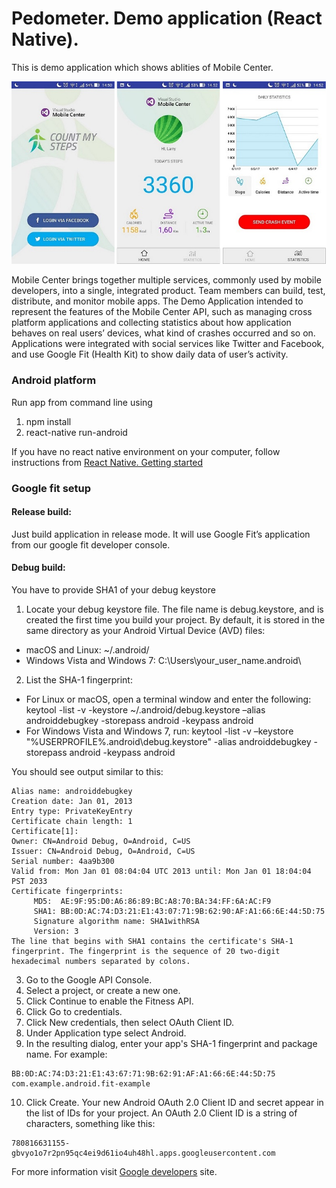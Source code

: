 # Pedometer. Demo application (React Native). 

This is demo application which shows ablities of Mobile Center.

![](Images/general.png)

Mobile Center brings together multiple services, commonly used by mobile developers, into a single, integrated product. 
Team members can build, test, distribute, and monitor mobile apps. 
The Demo Application intended to represent the features of the Mobile Center API, 
such as managing cross platform applications and collecting statistics about how application behaves on real users’ devices, 
what kind of crashes occurred and so on. Applications were integrated with social services like Twitter and Facebook, and use Google Fit (Health Kit) to show daily data of user’s activity.


### Android platform

Run app from command line using 
1. npm install
1. react-native run-android

If you have no react native environment on your computer, follow instructions from [React Native. Getting started](https://facebook.github.io/react-native/docs/getting-started.html)


### Google fit setup

#### Release build:
Just build application in release mode. It will use Google Fit’s application from our google fit developer console.

#### Debug build:

You have to provide SHA1 of your debug keystore

1. Locate your debug keystore file. The file name is debug.keystore, and is created the first time you build your project. 
By default, it is stored in the same directory as your Android Virtual Device (AVD) files:

  * macOS and Linux: ~/.android/
  * Windows Vista and Windows 7: C:\Users\your_user_name\.android\

2. List the SHA-1 fingerprint:
  * For Linux or macOS, open a terminal window and enter the following:
keytool -list -v -keystore ~/.android/debug.keystore –alias androiddebugkey -storepass android -keypass android
  * For Windows Vista and Windows 7, run:
keytool -list -v –keystore "%USERPROFILE%\.android\debug.keystore" -alias androiddebugkey -storepass android -keypass android

You should see output similar to this:

```
Alias name: androiddebugkey
Creation date: Jan 01, 2013
Entry type: PrivateKeyEntry
Certificate chain length: 1
Certificate[1]:
Owner: CN=Android Debug, O=Android, C=US
Issuer: CN=Android Debug, O=Android, C=US
Serial number: 4aa9b300
Valid from: Mon Jan 01 08:04:04 UTC 2013 until: Mon Jan 01 18:04:04 PST 2033
Certificate fingerprints:
     MD5:  AE:9F:95:D0:A6:86:89:BC:A8:70:BA:34:FF:6A:AC:F9
     SHA1: BB:0D:AC:74:D3:21:E1:43:07:71:9B:62:90:AF:A1:66:6E:44:5D:75
     Signature algorithm name: SHA1withRSA
     Version: 3  
The line that begins with SHA1 contains the certificate's SHA-1 fingerprint. The fingerprint is the sequence of 20 two-digit hexadecimal numbers separated by colons.
```

3. Go to the Google API Console.
4. Select a project, or create a new one. 
5. Click Continue to enable the Fitness API.
6. Click Go to credentials.
7. Click New credentials, then select OAuth Client ID.
8. Under Application type select Android.
9. In the resulting dialog, enter your app's SHA-1 fingerprint and package name. For example:
```
BB:0D:AC:74:D3:21:E1:43:67:71:9B:62:91:AF:A1:66:6E:44:5D:75
com.example.android.fit-example
```
10. Click Create. 
Your new Android OAuth 2.0 Client ID and secret appear in the list of IDs for your project. An OAuth 2.0 Client ID is a string of characters, something like this:
```
780816631155-gbvyo1o7r2pn95qc4ei9d61io4uh48hl.apps.googleusercontent.com
```

For more information visit [Google developers](https://developers.google.com/fit/overview) site.